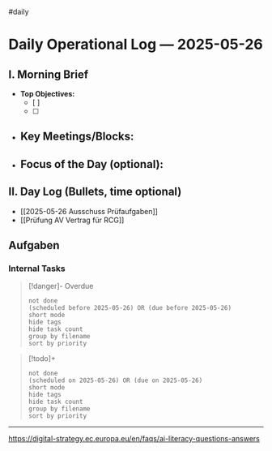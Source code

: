 #daily
# Daily Operational Log — 2025-05-26

## I. Morning Brief

- **Top Objectives:**
  - [ ]
  - [ ]
- **Key Meetings/Blocks:**
  -
- **Focus of the Day (optional):**
  -

## II. Day Log (Bullets, time optional)

- [[2025-05-26 Ausschuss Prüfaufgaben]]
- [[Prüfung AV Vertrag für RCG]]
## Aufgaben

### Internal Tasks

> [!danger]- Overdue
>```tasks
>not done
>(scheduled before 2025-05-26) OR (due before 2025-05-26)
>short mode
>hide tags
>hide task count
>group by filename
>sort by priority
>```

> [!todo]+
>```tasks
>not done
>(scheduled on 2025-05-26) OR (due on 2025-05-26)
>short mode
>hide tags
>hide task count
>group by filename
>sort by priority
>```

---

https://digital-strategy.ec.europa.eu/en/faqs/ai-literacy-questions-answers